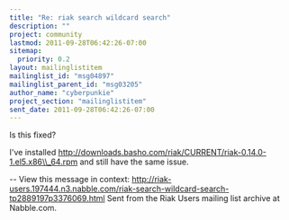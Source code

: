 ```yaml
---
title: "Re: riak search wildcard search"
description: ""
project: community
lastmod: 2011-09-28T06:42:26-07:00
sitemap:
  priority: 0.2
layout: mailinglistitem
mailinglist_id: "msg04897"
mailinglist_parent_id: "msg03205"
author_name: "cyberpunkie"
project_section: "mailinglistitem"
sent_date: 2011-09-28T06:42:26-07:00
---
```



Is this fixed?

I've installed
http://downloads.basho.com/riak/CURRENT/riak-0.14.0-1.el5.x86\\_64.rpm and
still have the same issue.

--
View this message in context: 
http://riak-users.197444.n3.nabble.com/riak-search-wildcard-search-tp2889197p3376069.html
Sent from the Riak Users mailing list archive at Nabble.com.

